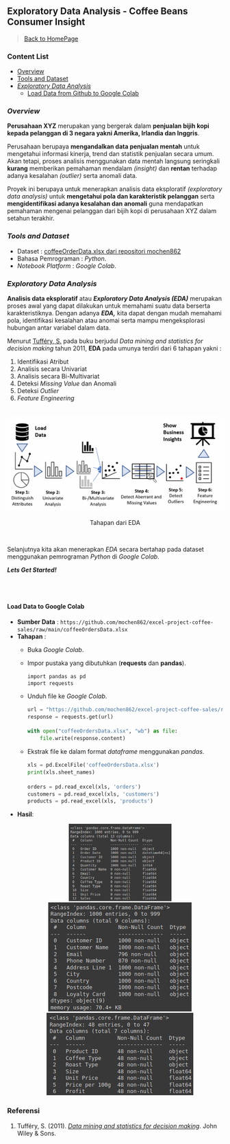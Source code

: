 ## Exploratory Data Analysis - Coffee Beans Consumer Insight

> [Back to HomePage](https://github.com/niddyhaw/data-analysis-portofolio)

### Content List
 - [Overview](#overview)
 - [Tools and Dataset](#tools-and-dataset)
 - [*Exploratory Data Analysis*](#exploratory-data-analysis)
    - [Load Data from Github to Google Colab](#load-data-to-google-colab)

### *Overview*
**Perusahaan XYZ** merupakan yang bergerak dalam **penjualan bijih kopi kepada pelanggan di 3 negara yakni Amerika, Irlandia dan Inggris**. 

Perusahaan berupaya **mengandalkan data penjualan mentah** untuk mengetahui informasi kinerja, trend dan statistik penjualan secara umum. Akan tetapi, proses analisis menggunakan data mentah langsung seringkali **kurang** memberikan pemahaman mendalam *(insight)* dan **rentan** terhadap adanya kesalahan *(outlier)* serta anomali data. 

Proyek ini berupaya untuk menerapkan analisis data eksploratif *(exploratory data analysis)* untuk **mengetahui pola dan karakteristik pelanggan** serta **mengidentifikasi adanya kesalahan dan anomali** guna mendapatkan pemahaman mengenai pelanggan dari bijih kopi di perusahaan XYZ dalam setahun terakhir. 

### *Tools and Dataset*
- Dataset : [coffeeOrderData.xlsx dari repositori mochen862](https://github.com/mochen862/excel-project-coffee-sales)
- Bahasa Pemrograman : *Python*.
- *Notebook Platform* : *Google Colab*.

### *Exploratory Data Analysis*

**Analisis data eksploratif** atau **_Exploratory Data Analysis_ _(EDA)_** merupakan proses awal 
yang dapat dilakukan untuk memahami suatu data berserta karakteristiknya. Dengan adanya **_EDA,_** kita dapat dengan mudah memahami pola, identifikasi kesalahan atau anomai serta mampu mengeksplorasi hubungan antar variabel dalam data. 

Menurut [Tufféry, S.](#referensi) pada buku berjudul *Data mining and statistics for decision making* tahun 2011, **EDA** pada umunya terdiri dari 6 tahapan yakni : 

1. Identifikasi Atribut 
2. Analisis secara Univariat
3. Analisis secara Bi-Multivariat
4. Deteksi *Missing Value* dan Anomali
5. Deteksi *Outlier* 
6. *Feature Engineering*

<p align="center">
    <br>
    <img src="img/EDA.png" alt="EDA" >
    <p align="center"> Tahapan dari EDA</p>
    <br>
</p>


Selanjutnya kita akan menerapkan *EDA* secara bertahap pada dataset menggunakan pemrograman *Python* di *Google Colab*. 

***Lets Get Started!***

<br></br>

#### Load Data to Google Colab
- **Sumber Data** : `https://github.com/mochen862/excel-project-coffee-sales/raw/main/coffeeOrdersData.xlsx` 
- **Tahapan** : 
    - Buka _Google Colab_.
    - Impor pustaka yang dibutuhkan (**requests** dan **pandas**).
        ```pyhton
        import pandas as pd
        import requests
        ```
    - Unduh file ke _Google Colab_.
        ```python
        url = "https://github.com/mochen862/excel-project-coffee-sales/raw/main/coffeeOrdersData.xlsx"
        response = requests.get(url)
        
        with open("coffeeOrdersData.xlsx", "wb") as file:
            file.write(response.content)
        ```
    - Ekstrak file ke dalam format _dataframe_ menggunakan _pandas_.

        ```python
        xls = pd.ExcelFile('coffeeOrdersData.xlsx')
        print(xls.sheet_names)
        
        orders = pd.read_excel(xls, 'orders')
        customers = pd.read_excel(xls, 'customers')
        products = pd.read_excel(xls, 'products')
        ```
- **Hasil**: 
    <p align="center">
    <img src="img/order_df.png" alt="order df" title="Orders Dataframe" width = 50% >
    <img src="img/customer_df.png" alt="cs df" title="Customers Dataframe">
    <img src="img/product_df.png" alt="product df" title="Products Dataframe">
    </p>

### Referensi 
1. Tufféry, S. (2011). [*Data mining and statistics for decision making*](https://onlinelibrary.wiley.com/doi/book/10.1002/9780470979174). John Wiley & Sons.